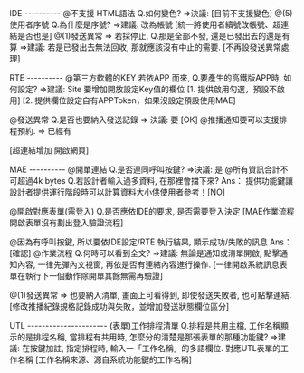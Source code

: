 IDE ----------
@不支援 HTML語法 Q.如何變色? =>決議: [目前不支援變色]
@(5)使用者序號 Q.為什麼是序號? =>建議: 改為帳號 [統一將使用者續號改帳號、超連結是否也是]
@(1)發送異常 => 若採停止, Q.那是全部不發, 還是已發出去的還是有算 =>建議: 若是已發出去無法回收, 那就應該沒有中止的需要. [不再設發送異常處理]

RTE ----------
@第三方軟體的KEY 若依APP 而來, Q.要產生的高鐵版APP時, 如何設定? =>建議: Site 要增加開放設定Key值的欄位
	[1. 提供啟用勾選，預設不啟用]
	[2. 提供欄位設定自有APPToken，如果沒設定預設使用MAE]

@發送異常 Q.是否也要納入發送記錄 => 決議: 要 [OK]
@推播通知要可以支援排程預約. => 已經有

[超連結增加 開啟網頁]

MAE ----------
@開單連結 Q.是否連同呼叫按鍵? =>決議: 是
@所有資訊合計不可超過4k bytes Q.若設計者輸入過多資料, 在那裡會擋下來?
Ans：
	提供功能鍵讓設計者提供運行階段時可以計算資料大小供使用者參考！[NO]

@開啟對應表單(需登入) Q.是否應依IDE的要求, 是否需要登入決定
	[MAE作業流程開啟表單沒有劃出登入驗證流程]

@因為有呼叫按鍵, 所以要依IDE設定/RTE 執行結果, 顯示成功/失敗的訊息
Ans：
	[確認]
@作業流程 Q.何時可以看到全文? =>建議: 無論是通知或清單開啟, 點擊通知內容, 一律先彈內文視窗, 再依是否有連結內容進行操作.
	[一律開啟系統訊息表單在執行下一個動作除開單其餘無需再驗證]

@(1)發送異常 => 也要納入清單, 畫面上可看得到, 即使發送失敗者, 也可點擊連結.
	[修改推播紀錄規格記錄成功與失敗，並增加發送狀態欄位區分]

UTL ----------------------
(表單)工作排程清單 Q.排程是共用主檔, 工作名稱顯示的是排程名稱, 當排程有共用時, 怎麼分的清楚是那張表單的那種功能鍵? =>建議: 在按鍵加註, 指定排程時, 輸入一「工作名稱」的多語欄位. 對應UTL表單的工作名稱
	[工作名稱來源、源自系統功能鍵的工作名稱]